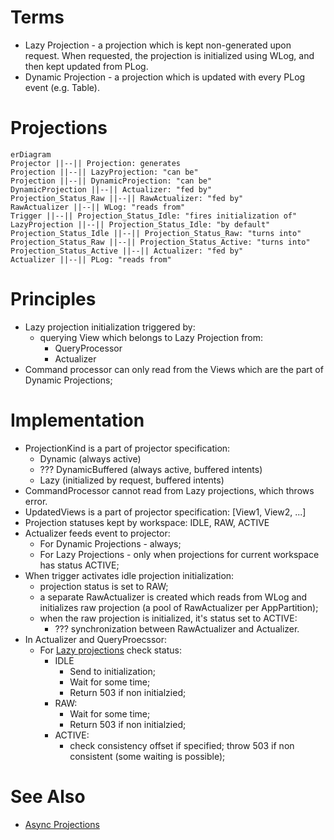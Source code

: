 # Terms
- Lazy Projection - a projection which is kept non-generated upon request. When requested, the projection is initialized using WLog, and then kept updated from PLog.
- Dynamic Projection - a projection which is updated with every PLog event (e.g. Table).

# Projections

```mermaid
erDiagram
Projector ||--|| Projection: generates
Projection ||--|| LazyProjection: "can be"
Projection ||--|| DynamicProjection: "can be"
DynamicProjection ||--|| Actualizer: "fed by"
Projection_Status_Raw ||--|| RawActualizer: "fed by"
RawActualizer ||--|| WLog: "reads from"
Trigger ||--|| Projection_Status_Idle: "fires initialization of"
LazyProjection ||--|| Projection_Status_Idle: "by default"
Projection_Status_Idle ||--|| Projection_Status_Raw: "turns into"
Projection_Status_Raw ||--|| Projection_Status_Active: "turns into"
Projection_Status_Active ||--|| Actualizer: "fed by"
Actualizer ||--|| PLog: "reads from"
```

# Principles
- Lazy projection initialization triggered by:
  - querying View which belongs to Lazy Projection from:
    - QueryProcessor
    - Actualizer
- Command processor can only read from the Views which are the part of Dynamic Projections;

# Implementation
- ProjectionKind is a part of projector specification:
  - Dynamic (always active)
  - ??? DynamicBuffered (always active, buffered intents)
  - Lazy (initialized by request, buffered intents)
- CommandProcessor cannot read from Lazy projections, which throws error.
- UpdatedViews is a part of projector specification: [View1, View2, ...]
- Projection statuses kept by workspace: IDLE, RAW, ACTIVE
- Actualizer feeds event to projector:
  - For Dynamic Projections - always;
  - For Lazy Projections - only when projections for current workspace has status ACTIVE;
- When trigger activates idle projection initialization:
  - projection status is set to RAW;
  - a separate RawActualizer is created which reads from WLog and initializes raw projection (a pool of RawActualizer per AppPartition);
  - when the raw projection is initialized, it's status set to ACTIVE:
    - ??? synchronization between RawActualizer and Actualizer.
- In Actualizer and QueryProecssor:
    - For [Lazy projections](./lazy-projections.md) check status:
        - IDLE
            - Send to initialization;
            - Wait for some time;
            - Return 503 if non initialzied;
        - RAW:
            - Wait for some time;
            - Return 503 if non initialzied;
        - ACTIVE:
            - check consistency offset if specified; throw 503 if non consistent (some waiting is possible);


# See Also
- [Async Projections](https://dev.heeus.io/launchpad/#!17900)